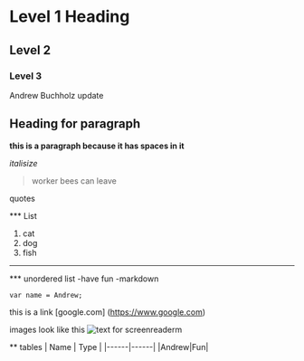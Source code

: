 # Level 1 Heading

## Level 2

### Level 3

 Andrew Buchholz update
## Heading for paragraph 
 **this is a paragraph because it has spaces in it**

 *italisize*

 > worker bees can leave

 quotes 

 *** List
 1. cat
 2. dog
 3. fish

--- 
*** unordered list
-have fun
-markdown

`var name = Andrew;`

this is a link [google.com] (https://www.google.com)

images look like this ![text for screenreaderm](https://upload.wikimedia.org/wikipedia/commons/thumb/0/0b/Cat_poster_1.jpg/1280px-Cat_poster_1.jpg)

** tables
| Name | Type |
|------|------|
|Andrew|Fun|